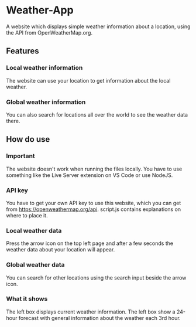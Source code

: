 # Weather-App
A website which displays simple weather information about a location, using the API from OpenWeatherMap.org.

## Features

### Local weather information
The website can use your location to get information about the local weather.

### Global weather information
You can also search for locations all over the world to see the weather data there.

## How do use

### Important
The website doesn't work when running the files locally. You have to use something like the Live Server extension on VS Code or use NodeJS.

### API key
You have to get your own API key to use this website, which you can get from https://openweathermap.org/api. script.js contains explanations on where to place it.

### Local weather data
Press the arrow icon on the top left page and after a few seconds the weather data about your location will appear.

### Global weather data
You can search for other locations using the search input beside the arrow icon.

### What it shows
The left box displays current weather information. The left box show a 24-hour forecast with general information about the weather each 3rd hour.




